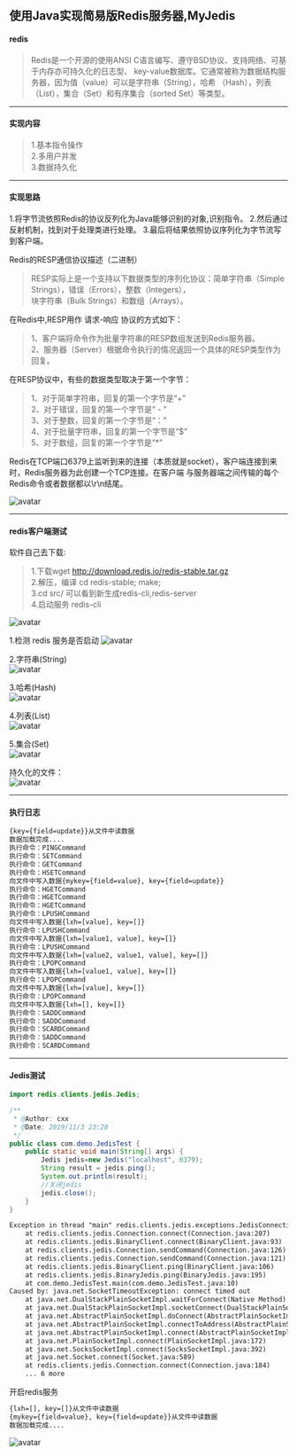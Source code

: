 ## 使用Java实现简易版Redis服务器,MyJedis  
#### redis
> Redis是一个开源的使用ANSI C语言编写、遵守BSD协议、支持网络、可基于内存亦可持久化的日志型、
key-value数据库。它通常被称为数据结构服务器，因为值（value）可以是字符串（String），哈希
（Hash），列表（List），集合（Set）和有序集合（sorted Set）等类型。

---
#### 实现内容
> 1.基本指令操作  
> 2.多用户并发  
> 3.数据持久化  

---
#### 实现思路
1.将字节流依照Redis的协议反列化为Java能够识别的对象,识别指令。
2.然后通过反射机制，找到对于处理类进行处理。
3.最后将结果依照协议序列化为字节流写到客户端。

Redis的RESP通信协议描述（二进制）    
> RESP实际上是一个支持以下数据类型的序列化协议：简单字符串（Simple Strings），错误（Errors），整数（Integers），  
块字符串（Bulk Strings）和数组（Arrays）。

在Redis中,RESP用作 请求-响应 协议的方式如下：
> 1、客户端将命令作为批量字符串的RESP数组发送到Redis服务器。     
  2、服务器（Server）根据命令执行的情况返回一个具体的RESP类型作为回复。
  
在RESP协议中，有些的数据类型取决于第一个字节：
> 1、对于简单字符串，回复的第一个字节是“+”  
  2、对于错误，回复的第一个字节是“ - ”  
  3、对于整数，回复的第一个字节是“：”  
  4、对于批量字符串，回复的第一个字节是“$”  
  5、对于数组，回复的第一个字节是“*”  

Redis在TCP端口6379上监听到来的连接（本质就是socket），客户端连接到来时，Redis服务器为此创建一个TCP连接。在客户端
与服务器端之间传输的每个Redis命令或者数据都以\r\n结尾。


![avatar](https://raw.githubusercontent.com/chenxingxing6/sourcecode/master/code-redis/img/1.jpg)

---
#### redis客户端测试   
软件自己去下载: 
> 1.下载wget http://download.redis.io/redis-stable.tar.gz  
> 2.解压，编译 cd redis-stable; make;  
> 3.cd src/ 可以看到新生成redis-cli,redis-server  
> 4.启动服务 redis-cli  

 
![avatar](https://raw.githubusercontent.com/chenxingxing6/sourcecode/master/code-redis/img/9.png)    


1.检测 redis 服务是否启动
![avatar](https://raw.githubusercontent.com/chenxingxing6/sourcecode/master/code-redis/img/2.png)    


2.字符串(String)    
![avatar](https://raw.githubusercontent.com/chenxingxing6/sourcecode/master/code-redis/img/3.png)    

3.哈希(Hash)    
![avatar](https://raw.githubusercontent.com/chenxingxing6/sourcecode/master/code-redis/img/4.png)    

4.列表(List)   
![avatar](https://raw.githubusercontent.com/chenxingxing6/sourcecode/master/code-redis/img/5.png)    

5.集合(Set)   
![avatar](https://raw.githubusercontent.com/chenxingxing6/sourcecode/master/code-redis/img/6.png)    


持久化的文件：   
![avatar](https://raw.githubusercontent.com/chenxingxing6/sourcecode/master/code-redis/img/7.png)    


---

#### 执行日志
```html
{key={field=update}}从文件中读数据
数据加载完成....
执行命令：PINGCommand
执行命令：SETCommand
执行命令：GETCommand
执行命令：HSETCommand
向文件中写入数据{mykey={field=value}, key={field=update}}
执行命令：HGETCommand
执行命令：HGETCommand
执行命令：HGETCommand
执行命令：LPUSHCommand
向文件中写入数据{lxh=[value], key=[]}
执行命令：LPUSHCommand
向文件中写入数据{lxh=[value1, value], key=[]}
执行命令：LPUSHCommand
向文件中写入数据{lxh=[value2, value1, value], key=[]}
执行命令：LPOPCommand
向文件中写入数据{lxh=[value1, value], key=[]}
执行命令：LPOPCommand
向文件中写入数据{lxh=[value], key=[]}
执行命令：LPOPCommand
向文件中写入数据{lxh=[], key=[]}
执行命令：SADDCommand
执行命令：SADDCommand
执行命令：SCARDCommand
执行命令：SADDCommand
执行命令：SCARDCommand

```

---
#### Jedis测试
```java
import redis.clients.jedis.Jedis;

/**
 * @Author: cxx
 * @Date: 2019/11/3 23:28
 */
public class com.demo.JedisTest {
    public static void main(String[] args) {
        Jedis jedis=new Jedis("localhost", 6379);
        String result = jedis.ping();
        System.out.println(result);
        //关闭jedis
        jedis.close();
    }
}
```

```html
Exception in thread "main" redis.clients.jedis.exceptions.JedisConnectionException: java.net.SocketTimeoutException: connect timed out
	at redis.clients.jedis.Connection.connect(Connection.java:207)
	at redis.clients.jedis.BinaryClient.connect(BinaryClient.java:93)
	at redis.clients.jedis.Connection.sendCommand(Connection.java:126)
	at redis.clients.jedis.Connection.sendCommand(Connection.java:121)
	at redis.clients.jedis.BinaryClient.ping(BinaryClient.java:106)
	at redis.clients.jedis.BinaryJedis.ping(BinaryJedis.java:195)
	at com.demo.JedisTest.main(com.demo.JedisTest.java:10)
Caused by: java.net.SocketTimeoutException: connect timed out
	at java.net.DualStackPlainSocketImpl.waitForConnect(Native Method)
	at java.net.DualStackPlainSocketImpl.socketConnect(DualStackPlainSocketImpl.java:85)
	at java.net.AbstractPlainSocketImpl.doConnect(AbstractPlainSocketImpl.java:350)
	at java.net.AbstractPlainSocketImpl.connectToAddress(AbstractPlainSocketImpl.java:206)
	at java.net.AbstractPlainSocketImpl.connect(AbstractPlainSocketImpl.java:188)
	at java.net.PlainSocketImpl.connect(PlainSocketImpl.java:172)
	at java.net.SocksSocketImpl.connect(SocksSocketImpl.java:392)
	at java.net.Socket.connect(Socket.java:589)
	at redis.clients.jedis.Connection.connect(Connection.java:184)
	... 6 more
```

开启redis服务
```html
{lxh=[], key=[]}从文件中读数据
{mykey={field=value}, key={field=update}}从文件中读数据
数据加载完成....
```    
![avatar](https://raw.githubusercontent.com/chenxingxing6/sourcecode/master/code-redis/img/8.png)    




